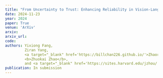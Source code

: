 ```yaml
---
title: "From Uncertainty to Trust: Enhancing Reliability in Vision-Language Models with Uncertainty-Guided Selective Decoding"
date: 2024-11-23
year: 2024
paper: True
venue: 'ArXiv'
arxiv: 
arxiv_url: 
code: 
authors: Yixiong Fang, 
         Ziran Yang, 
         <a target="_blank" href='https://billchan226.github.io/'>Zhaorun Chen</a>,
         <b>Zhuokai Zhao</b>, 
         and <a target="_blank" href='https://sites.harvard.edu/jzhou/'>Jiawei Zhou</a>
publication: In submission
---
```

